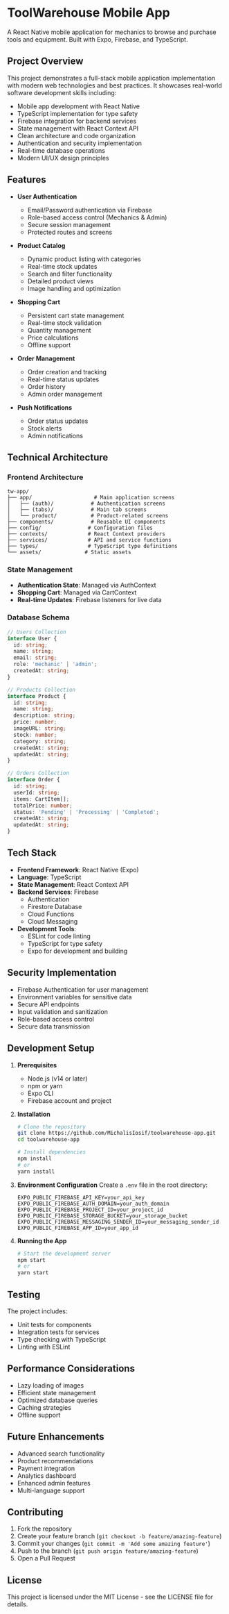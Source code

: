 # ToolWarehouse Mobile App

A React Native mobile application for mechanics to browse and purchase tools and equipment. Built with Expo, Firebase, and TypeScript.

## Project Overview

This project demonstrates a full-stack mobile application implementation with modern web technologies and best practices. It showcases real-world software development skills including:

- Mobile app development with React Native
- TypeScript implementation for type safety
- Firebase integration for backend services
- State management with React Context API
- Clean architecture and code organization
- Authentication and security implementation
- Real-time database operations
- Modern UI/UX design principles

## Features

- **User Authentication**
  - Email/Password authentication via Firebase
  - Role-based access control (Mechanics & Admin)
  - Secure session management
  - Protected routes and screens

- **Product Catalog**
  - Dynamic product listing with categories
  - Real-time stock updates
  - Search and filter functionality
  - Detailed product views
  - Image handling and optimization

- **Shopping Cart**
  - Persistent cart state management
  - Real-time stock validation
  - Quantity management
  - Price calculations
  - Offline support

- **Order Management**
  - Order creation and tracking
  - Real-time status updates
  - Order history
  - Admin order management

- **Push Notifications**
  - Order status updates
  - Stock alerts
  - Admin notifications

## Technical Architecture

### Frontend Architecture
```
tw-app/
├── app/                    # Main application screens
│   ├── (auth)/            # Authentication screens
│   ├── (tabs)/            # Main tab screens
│   └── product/           # Product-related screens
├── components/            # Reusable UI components
├── config/               # Configuration files
├── contexts/             # React Context providers
├── services/             # API and service functions
├── types/                # TypeScript type definitions
└── assets/              # Static assets
```

### State Management
- **Authentication State**: Managed via AuthContext
- **Shopping Cart**: Managed via CartContext
- **Real-time Updates**: Firebase listeners for live data

### Database Schema
```typescript
// Users Collection
interface User {
  id: string;
  name: string;
  email: string;
  role: 'mechanic' | 'admin';
  createdAt: string;
}

// Products Collection
interface Product {
  id: string;
  name: string;
  description: string;
  price: number;
  imageURL: string;
  stock: number;
  category: string;
  createdAt: string;
  updatedAt: string;
}

// Orders Collection
interface Order {
  id: string;
  userId: string;
  items: CartItem[];
  totalPrice: number;
  status: 'Pending' | 'Processing' | 'Completed';
  createdAt: string;
  updatedAt: string;
}
```

## Tech Stack

- **Frontend Framework**: React Native (Expo)
- **Language**: TypeScript
- **State Management**: React Context API
- **Backend Services**: Firebase
  - Authentication
  - Firestore Database
  - Cloud Functions
  - Cloud Messaging
- **Development Tools**:
  - ESLint for code linting
  - TypeScript for type safety
  - Expo for development and building

## Security Implementation

- Firebase Authentication for user management
- Environment variables for sensitive data
- Secure API endpoints
- Input validation and sanitization
- Role-based access control
- Secure data transmission

## Development Setup

1. **Prerequisites**
   - Node.js (v14 or later)
   - npm or yarn
   - Expo CLI
   - Firebase account and project

2. **Installation**
   ```bash
   # Clone the repository
   git clone https://github.com/MichalisIosif/toolwarehouse-app.git
   cd toolwarehouse-app

   # Install dependencies
   npm install
   # or
   yarn install
   ```

3. **Environment Configuration**
   Create a `.env` file in the root directory:
   ```env
   EXPO_PUBLIC_FIREBASE_API_KEY=your_api_key
   EXPO_PUBLIC_FIREBASE_AUTH_DOMAIN=your_auth_domain
   EXPO_PUBLIC_FIREBASE_PROJECT_ID=your_project_id
   EXPO_PUBLIC_FIREBASE_STORAGE_BUCKET=your_storage_bucket
   EXPO_PUBLIC_FIREBASE_MESSAGING_SENDER_ID=your_messaging_sender_id
   EXPO_PUBLIC_FIREBASE_APP_ID=your_app_id
   ```

4. **Running the App**
   ```bash
   # Start the development server
   npm start
   # or
   yarn start
   ```

## Testing

The project includes:
- Unit tests for components
- Integration tests for services
- Type checking with TypeScript
- Linting with ESLint

## Performance Considerations

- Lazy loading of images
- Efficient state management
- Optimized database queries
- Caching strategies
- Offline support

## Future Enhancements

- Advanced search functionality
- Product recommendations
- Payment integration
- Analytics dashboard
- Enhanced admin features
- Multi-language support

## Contributing

1. Fork the repository
2. Create your feature branch (`git checkout -b feature/amazing-feature`)
3. Commit your changes (`git commit -m 'Add some amazing feature'`)
4. Push to the branch (`git push origin feature/amazing-feature`)
5. Open a Pull Request

## License

This project is licensed under the MIT License - see the LICENSE file for details.
